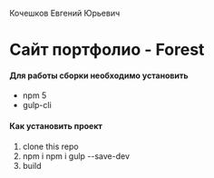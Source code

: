Кочешков Евгений Юрьевич
# Сайт портфолио - Forest

#### Для работы сборки необходимо установить
* npm 5
* gulp-cli 

#### Как установить проект
1. clone this repo
2. npm i
npm i gulp --save-dev
3. build 